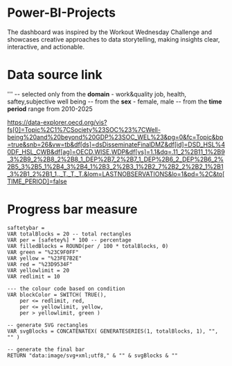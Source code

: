 # Power-BI-Projects
The dashboard was inspired by the Workout Wednesday Challenge and showcases creative approaches to data storytelling, making insights clear, interactive, and actionable.

# Data source link 
'''
-- selected only from the **domain** - work&quality job, health, saftey,subjective well being
-- from the **sex** - female, male
-- from the **time period** range from 2010-2025 


https://data-explorer.oecd.org/vis?fs[0]=Topic%2C1%7CSociety%23SOC%23%7CWell-being%20and%20beyond%20GDP%23SOC_WEL%23&pg=0&fc=Topic&bp=true&snb=26&vw=tb&df[ds]=dsDisseminateFinalDMZ&df[id]=DSD_HSL%40DF_HSL_CWB&df[ag]=OECD.WISE.WDP&df[vs]=1.1&dq=.11_2%2B11_1%2B9_3%2B9_2%2B8_2%2B8_1_DEP%2B7_2%2B7_1_DEP%2B6_2_DEP%2B6_2%2B5_3%2B5_1%2B4_3%2B4_1%2B3_2%2B3_1%2B2_7%2B2_2%2B2_1%2B1_3%2B1_2%2B1_1.._T._T._T.&lom=LASTNOBSERVATIONS&lo=1&pd=%2C&to[TIME_PERIOD]=false



# Progress bar measure
```dax
saftetybar = 
VAR totalBlocks = 20 -- total rectangles 
VAR per = [safetey%] * 100 -- percentage 
VAR filledBlocks = ROUND(per / 100 * totalBlocks, 0) 
VAR green = "%23C9F0FF" 
VAR yellow = "%23FE7B2E" 
VAR red = "%23D9534F" 
VAR yellowlimit = 20 
VAR redlimit = 10

--- the colour code based on condition 
VAR blockColor = SWITCH( TRUE(), 
    per <= redlimit, red, 
    per <= yellowlimit, yellow, 
    per > yellowlimit, green )

-- generate SVG rectangles 
VAR svgBlocks = CONCATENATEX( GENERATESERIES(1, totalBlocks, 1), "", "" )

-- generate the final bar 
RETURN "data:image/svg+xml;utf8," & "" & svgBlocks & ""



    
